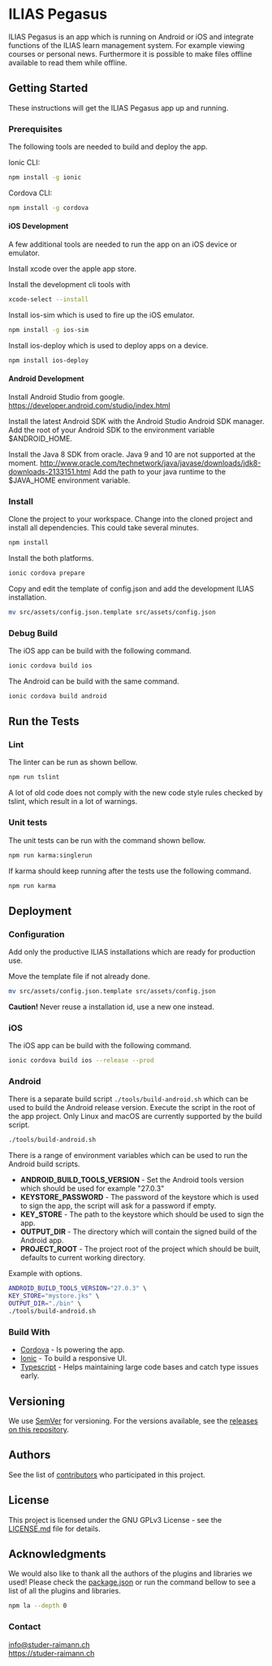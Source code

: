 # ILIAS Pegasus

ILIAS Pegasus is an app which is running on Android or iOS and integrate functions
of the ILIAS learn management system. For example viewing courses or personal news.
Furthermore it is possible to make files offline available to read them while offline.

## Getting Started
These instructions will get the ILIAS Pegasus app up and running.

### Prerequisites
The following tools are needed to build and deploy the app.

Ionic CLI:
```bash
npm install -g ionic
```

Cordova CLI:
```bash
npm install -g cordova
```

#### iOS Development
A few additional tools are needed to run the app on an iOS device or emulator.

Install xcode over the apple app store.

Install the development cli tools with 
```bash
xcode-select --install
```

Install ios-sim which is used to fire up the iOS emulator.
```bash
npm install -g ios-sim
```

Install ios-deploy which is used to deploy apps on a device.
```bash
npm install ios-deploy
```

#### Android Development

Install Android Studio from google.
<https://developer.android.com/studio/index.html>

Install the latest Android SDK with the Android Studio Android SDK manager.
Add the root of your Android SDK to the environment variable $ANDROID_HOME.

Install the Java 8 SDK from oracle. Java 9 and 10 are not supported at the moment.
<http://www.oracle.com/technetwork/java/javase/downloads/jdk8-downloads-2133151.html>
Add the path to your java runtime to the $JAVA_HOME environment variable.

### Install
Clone the project to your workspace.
Change into the cloned project and install all dependencies.
This could take several minutes.
```bash
npm install
```

Install the both platforms.
```bash
ionic cordova prepare
```

Copy and edit the template of config.json and add the development ILIAS
installation.
```bash
mv src/assets/config.json.template src/assets/config.json
```

### Debug Build

The iOS app can be build with the following command.
```bash
ionic cordova build ios
```

The Android can be build with the same command.
```bash
ionic cordova build android
```

## Run the Tests

### Lint
The linter can be run as shown bellow.
```bash
npm run tslint
```
A lot of old code does not comply with the new code style rules checked by tslint, which 
result in a lot of warnings.

### Unit tests
The unit tests can be run with the command shown bellow.
```bash
npm run karma:singlerun
```

If karma should keep running after the tests use the following command.
```bash
npm run karma
```

## Deployment

### Configuration
Add only the productive ILIAS installations which are ready for production use.

Move the template file if not already done.
```bash
mv src/assets/config.json.template src/assets/config.json
```

**Caution!** Never reuse a installation id, use a new one instead.

### iOS

The iOS app can be build with the following command.
```bash
ionic cordova build ios --release --prod
```

### Android

There is a separate build script `./tools/build-android.sh` which can be
used to build the Android release version. Execute the script in the root of the app
project. Only Linux and macOS are currently supported by the build script.
```bash
./tools/build-android.sh
```

There is a range of environment variables which can be used to run the Android build scripts.
- **ANDROID_BUILD_TOOLS_VERSION** - Set the Android tools version which should be used for example "27.0.3"
- **KEYSTORE_PASSWORD** - The password of the keystore which is used to sign the app, the script will ask for a password if empty.
- **KEY_STORE** - The path to the keystore which should be used to sign the app.
- **OUTPUT_DIR** - The directory which will contain the signed build of the Android app.
- **PROJECT_ROOT** - The project root of the project which should be built, defaults to current working directory.

Example with options.
```bash
ANDROID_BUILD_TOOLS_VERSION="27.0.3" \  
KEY_STORE="mystore.jks" \ 
OUTPUT_DIR="./bin" \ 
./tools/build-android.sh
```

### Build With
* [Cordova](https://cordova.apache.org/) - Is powering the app.
* [Ionic](https://ionicframework.com/) - To build a responsive UI.
* [Typescript](https://www.typescriptlang.org/) - Helps maintaining large code bases and catch type issues early.

## Versioning

We use [SemVer](http://semver.org/) for versioning. For the versions available, see the [releases on this repository](https://github.com/studer-raimann/ILIAS-Pegasus/releases). 

## Authors

See the list of [contributors](https://github.com/studer-raimann/ILIAS-Pegasus/graphs/contributors) who participated in this project.

## License

This project is licensed under the GNU GPLv3 License - see the [LICENSE.md](LICENSE.md) file for details.

## Acknowledgments
We would also like to thank all the authors of the plugins and libraries we used!
Please check the [package.json](package.json) or run the command bellow to see a list of all the plugins and libraries.
```bash
npm la --depth 0
```

### Contact
[info@studer-raimann.ch](mailto://info@studer-raimann.ch)  
<https://studer-raimann.ch> 
